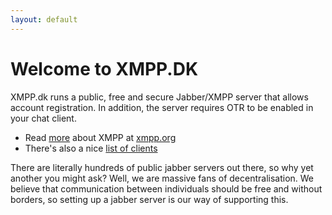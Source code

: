 ```yaml
---
layout: default
---
```

# Welcome to XMPP.DK

XMPP.dk runs a public, free and secure Jabber/XMPP server that allows account registration. In addition, the server requires OTR to be enabled in your chat client.

* Read [more] about XMPP at [xmpp.org][more]
* There's also a nice [list of clients][clientlist]

There are literally hundreds of public jabber servers out there, so why yet another you might ask? Well, we are
massive fans of decentralisation. We believe that communication between individuals should be free and without borders, so setting up a jabber server is our way of supporting this.

[more]: https://www.xmpp.org
[clientlist]: https://xmpp.org/software/clients.html
